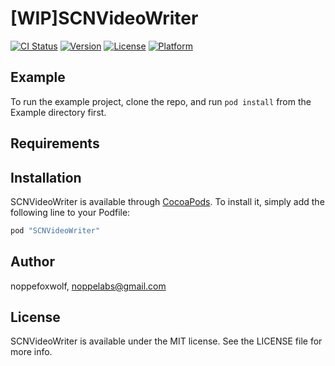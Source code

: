 # [WIP]SCNVideoWriter

[![CI Status](http://img.shields.io/travis/noppefoxwolf/SCNVideoWriter.svg?style=flat)](https://travis-ci.org/noppefoxwolf/SCNVideoWriter)
[![Version](https://img.shields.io/cocoapods/v/SCNVideoWriter.svg?style=flat)](http://cocoapods.org/pods/SCNVideoWriter)
[![License](https://img.shields.io/cocoapods/l/SCNVideoWriter.svg?style=flat)](http://cocoapods.org/pods/SCNVideoWriter)
[![Platform](https://img.shields.io/cocoapods/p/SCNVideoWriter.svg?style=flat)](http://cocoapods.org/pods/SCNVideoWriter)

## Example

To run the example project, clone the repo, and run `pod install` from the Example directory first.

## Requirements

## Installation

SCNVideoWriter is available through [CocoaPods](http://cocoapods.org). To install
it, simply add the following line to your Podfile:

```ruby
pod "SCNVideoWriter"
```

## Author

noppefoxwolf, noppelabs@gmail.com

## License

SCNVideoWriter is available under the MIT license. See the LICENSE file for more info.

